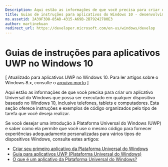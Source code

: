 ```yaml
---
Description: Aqui estão as informações de que você precisa para criar um aplicativo Universal do Windows que possa ser executado em qualquer dispositivo baseado no Windows 10, inclusive telefones, tablets e computadores.
title: Guias de instruções para aplicativos do Windows 10 - desenvolvimento de aplicativos do Windows
ms.assetid: 2A39F3D8-85AD-4315-A69B-2B79242780E3
author: martinekuan
redirect_url: https://developer.microsoft.com/en-us/windows/develop
---
```



# Guias de instruções para aplicativos UWP no Windows 10

\[ Atualizado para aplicativos UWP no Windows 10. Para ler artigos sobre o Windows 8.x, consulte o [arquivo morto](http://go.microsoft.com/fwlink/p/?linkid=619132) \]

Aqui estão as informações de que você precisa para criar um aplicativo Universal do Windows que possa ser executado em qualquer dispositivo baseado no Windows 10, inclusive telefones, tablets e computadores. Esta seção oferece instruções e exemplos de código organizados pelo tipo de tarefa que você deseja realizar.

Se você desejar uma introdução à Plataforma Universal do Windows (UWP) e saber como ela permite que você use o mesmo código para fornecer experiências adequadamente personalizadas para vários tipos de dispositivos Windows, consulte estes artigos:

-   [Criar seu primeiro aplicativo da Plataforma Universal do Windows](get-started/create-a-hello-world-app-xaml-universal.md)
-   [Guia para aplicativos UWP (Plataforma Universal do Windows)](get-started/universal-application-platform-guide.md)
-   [O que é um aplicativo da Plataforma Universal do Windows?](get-started/whats-a-uwp.md)



<!--HONumber=May16_HO2-->


